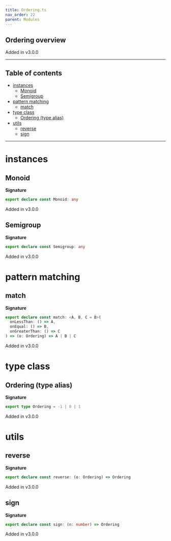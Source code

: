 ```yaml
---
title: Ordering.ts
nav_order: 22
parent: Modules
---
```


## Ordering overview

Added in v3.0.0

---

<h2 class="text-delta">Table of contents</h2>

- [instances](#instances)
  - [Monoid](#monoid)
  - [Semigroup](#semigroup)
- [pattern matching](#pattern-matching)
  - [match](#match)
- [type class](#type-class)
  - [Ordering (type alias)](#ordering-type-alias)
- [utils](#utils)
  - [reverse](#reverse)
  - [sign](#sign)

---

# instances

## Monoid

**Signature**

```ts
export declare const Monoid: any
```

Added in v3.0.0

## Semigroup

**Signature**

```ts
export declare const Semigroup: any
```

Added in v3.0.0

# pattern matching

## match

**Signature**

```ts
export declare const match: <A, B, C = B>(
  onLessThan: () => A,
  onEqual: () => B,
  onGreaterThan: () => C
) => (o: Ordering) => A | B | C
```

Added in v3.0.0

# type class

## Ordering (type alias)

**Signature**

```ts
export type Ordering = -1 | 0 | 1
```

Added in v3.0.0

# utils

## reverse

**Signature**

```ts
export declare const reverse: (o: Ordering) => Ordering
```

Added in v3.0.0

## sign

**Signature**

```ts
export declare const sign: (n: number) => Ordering
```

Added in v3.0.0
